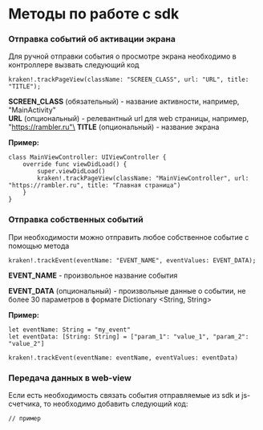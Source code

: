 # Методы по работе с sdk

### Отправка событий об активации экрана

Для ручной отправки события о просмотре экрана необходимо в контроллере вызвать следующий код

```
kraken!.trackPageView(className: "SCREEN_CLASS", url: "URL", title: "TITLE");
```

**SCREEN\_CLASS** (обязательный) - название активности, например, "MainActivity"\
**URL** (опциональный) - релевантный url для web страницы, например, "https://rambler.ru"\
**TITLE** (опциональный) - название экрана

**Пример:**

```
class MainViewController: UIViewController {
    override func viewDidLoad() {
        super.viewDidLoad()
        kraken!.trackPageView(className: "MainViewController", url: "https://rambler.ru", title: "Главная страница")
    }
}
```

### Отправка собственных событий

При необходимости можно отправить любое собственное событие с помощью метода

```
kraken!.trackEvent(eventName: "EVENT_NAME", eventValues: EVENT_DATA);
```

**EVENT\_NAME** - произвольное название события

**EVENT\_DATA** (опциональный) - произвольные данные о событии, не более 30 параметров в формате Dictionary \<String, String>

**Пример:**

```
let eventName: String = "my_event"
let eventData: [String: String] = ["param_1": "value_1", "param_2": "value_2"]

kraken!.trackEvent(eventName: eventName, eventValues: eventData)
```

### Передача данных в web-view

Если есть необходимость связать события отправляемые из sdk и js-счетчика, то необходимо добавить следующий код:

```
// пример
```

